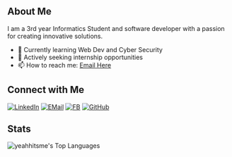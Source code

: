 ## About Me

I am a 3rd year Informatics Student and software developer with a passion for creating innovative solutions.

- 🌱 Currently learning Web Dev and Cyber Security
- 💼 Actively seeking internship opportunities
- 📫 How to reach me: [Email Here](mailto:abdulfahmi598@gmail.com)

## Connect with Me

[![LinkedIn](https://img.shields.io/badge/LinkedIn-0077B5?style=for-the-badge&logo=linkedin&logoColor=white)](https://www.linkedin.com/in/abdul-aziz-fahmi-13bb28215/)
[![EMail](https://img.shields.io/badge/Gmail-D14836?style=for-the-badge&logo=gmail&logoColor=white)](mailto:abdulfahmi598@gmail.com)
[![FB](https://img.shields.io/badge/Facebook-1877F2?style=for-the-badge&logo=facebook&logoColor=white)](https://www.facebook.com/share/19naLW9esc/)
[![GitHub](https://img.shields.io/badge/GitHub-100000?style=for-the-badge&logo=github&logoColor=white)](https://github.com/yeahhitsme)

## Stats

![yeahhitsme's Top Languages](https://github-readme-stats.vercel.app/api/top-langs/?username=yeahhitsme&theme=highcontrast&show_icons=true&hide_border=true&layout=compact)
<br>

<!---
yeahhitsme/yeahhitsme is a ✨ special ✨ repository because its `README.md` (this file) appears on your GitHub profile.
You can click the Preview link to take a look at your changes.
--->
